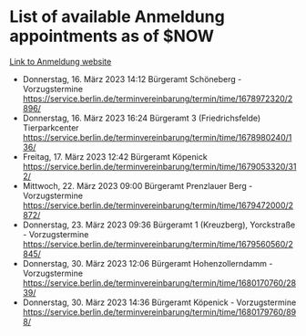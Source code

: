 # List of available Anmeldung appointments as of $NOW
[Link to Anmeldung website](https://service.berlin.de/terminvereinbarung/termin/tag.php?termin=1&anliegen[]=120686&dienstleisterlist=122210,122217,327316,122219,327312,122227,327314,122231,327346,122243,327348,122254,122252,329742,122260,329745,122262,329748,122271,327278,122273,327274,122277,327276,330436,122280,327294,122282,327290,122284,327292,122291,327270,122285,327266,122286,327264,122296,327268,150230,329760,122297,327286,122294,327284,122312,329763,122314,329775,122304,327330,122311,327334,122309,327332,317869,122281,327352,122279,329772,122283,122276,327324,122274,327326,122267,329766,122246,327318,122251,327320,122257,327322,122208,327298,122226,327300&herkunft=http%3A%2F%2Fservice.berlin.de%2Fdienstleistung%2F120686%2F)
- Donnerstag, 16. März 2023 14:12 Bürgeramt Schöneberg - Vorzugstermine https://service.berlin.de/terminvereinbarung/termin/time/1678972320/2896/
- Donnerstag, 16. März 2023 16:24 Bürgeramt 3 (Friedrichsfelde) Tierparkcenter https://service.berlin.de/terminvereinbarung/termin/time/1678980240/136/
- Freitag, 17. März 2023 12:42 Bürgeramt Köpenick https://service.berlin.de/terminvereinbarung/termin/time/1679053320/312/
- Mittwoch, 22. März 2023 09:00 Bürgeramt Prenzlauer Berg - Vorzugstermine https://service.berlin.de/terminvereinbarung/termin/time/1679472000/2872/
- Donnerstag, 23. März 2023 09:36 Bürgeramt 1 (Kreuzberg), Yorckstraße - Vorzugstermine https://service.berlin.de/terminvereinbarung/termin/time/1679560560/2845/
- Donnerstag, 30. März 2023 12:06 Bürgeramt Hohenzollerndamm - Vorzugstermine https://service.berlin.de/terminvereinbarung/termin/time/1680170760/2839/
- Donnerstag, 30. März 2023 14:36 Bürgeramt Köpenick - Vorzugstermine https://service.berlin.de/terminvereinbarung/termin/time/1680179760/898/

